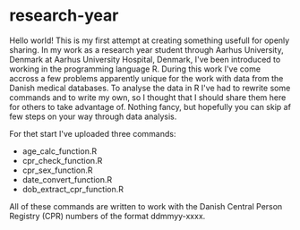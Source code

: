 # research-year

Hello world!
This is my first attempt at creating something usefull for openly sharing. In my work as a research year student through Aarhus University, Denmark at Aarhus University Hospital, Denmark, I've been introduced to working in the programming language R.
During this work I've come accross a few problems apparently unique for the work with data from the Danish medical databases. To analyse the data in R I've had to rewrite some commands and to write my own, so I thought that I should share them here for others to take advantage of. Nothing fancy, but hopefully you can skip af few steps on your way through data analysis.


For thet start I've uploaded three commands:
- age_calc_function.R
- cpr_check_function.R
- cpr_sex_function.R
- date_convert_function.R
- dob_extract_cpr_function.R

All of these commands are written to work with the Danish Central Person Registry (CPR) numbers of the format ddmmyy-xxxx.
